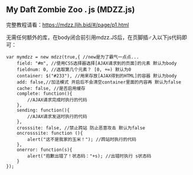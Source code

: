 My Daft Zombie  Zoo . js (MDZZ.js)
------
完整教程请看：https://mdzz.lljh.bid/#/page/p1.html

无需任何额外的库，在body闭合前引用mdzz.JS后，在页脚插♂入以下js代码即可：
```
var mymdzz = new mdzz(true,{ //new是为了霸气一点点...
    field: "#m", //使用CSS选择器选择[AJAX请求到的页面]的元素 默认为body
    fieldnum: 0, //选取第几个元素？ [0, +∞) 默认为0
    container: $("#233"), //用来存放[AJAX得到的HTML]的容器 默认为body
    add: false,//加法模式 开启后不会清空container里面的内容再 默认为false
    cache: false, //是否启用缓存
    complete: function(){
        //AJAX请求完成时执行的代码
    },
    sending: function(){
        //AJAX请求发送时执行的代码
    },
    crosssite: false, //禁止跨站 防止恶意攻击 默认为false
    oncrosssite: function (){
        alert("这不是我家的玉米！"); //跨站时执行的代码
    },	
    onerror: function(s){
        alert("抱歉出错了！状态码："+s); //出错时执行 s状态码
    }
});
```
